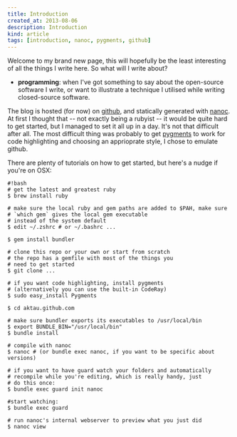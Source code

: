 ```yaml
---
title: Introduction
created_at: 2013-08-06
description: Introduction
kind: article
tags: [introduction, nanoc, pygments, github]
---
```

Welcome to my brand new page, this will hopefully be the least interesting of all the things I write here. So what will I write about?

<!-- more -->

- **programming**: when I've got something to say about the open-source software I write, or want to illustrate a technique I utilised while writing closed-source software.

The blog is hosted (for now) on [github](https://github.com/), and statically generated with [nanoc](http://nanoc.ws/). At first I thought that -- not exactly being a rubyist -- it would be quite hard to get started, but I managed to set it all up in a day. It's not that difficult after all. The most difficult thing was probably to get [pygments](http://pygments.org/) to work for code highlighting and choosing an apprioprate style, I chose to emulate github.

There are plenty of tutorials on how to get started, but here's a nudge if you're on OSX:

~~~~~~~~
#!bash
# get the latest and greatest ruby
$ brew install ruby

# make sure the local ruby and gem paths are added to $PAH, make sure
# `which gem` gives the local gem executable
# instead of the system default
$ edit ~/.zshrc # or ~/.bashrc ...

$ gem install bundler

# clone this repo or your own or start from scratch
# the repo has a gemfile with most of the things you
# need to get started
$ git clone ...

# if you want code highlighting, install pygments
# (alternatively you can use the built-in CodeRay)
$ sudo easy_install Pygments

$ cd aktau.github.com

# make sure bundler exports its executables to /usr/local/bin
$ export BUNDLE_BIN="/usr/local/bin"
$ bundle install

# compile with nanoc
$ nanoc # (or bundle exec nanoc, if you want to be specific about versions)

# if you want to have guard watch your folders and automatically
# recompile while you're editing, which is really handy, just
# do this once:
$ bundle exec guard init nanoc

#start watching:
$ bundle exec guard

# run nanoc's internal webserver to preview what you just did
$ nanoc view
~~~~~~~~
